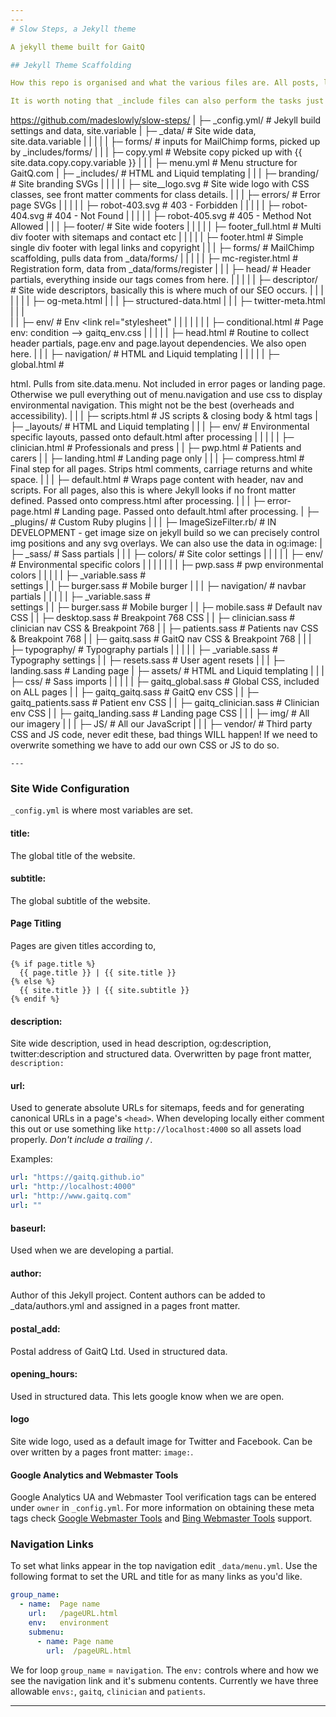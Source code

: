```yaml
---
---
# Slow Steps, a Jekyll theme

A jekyll theme built for GaitQ

## Jekyll Theme Scaffolding

How this repo is organised and what the various files are. All posts, layouts, includes, stylesheets, assets, and whatever else is grouped nicely under the root folder. The compiled Jekyll site outputs to `_site/`, which is never pushed to this repo, see https://www.gaitq.madeslowly.xyz/. General flow starts with a `.md` file in our root. With Front Matter, we declare our layout which points to a structural `.html` file in `_layouts`. From here, the layout file can call in data from our `_config.yml` with `{{ site.variable }}` and from any of our `YAML` files in `_data/file.yml` with `{{ site.data.file.variable }}`. The layout can also pull in other structural html snippets from `_includes` with `{% raw %}{% include relative/path/file.html %}{% endraw %}`.

It is worth noting that _include files can also perform the tasks just described. So, for example, when the `deafult.html` layout is executed (the penultimate step for *all* `.md` files), the `head.html` snippet is called, which in turn calls `og-meta.html`. Based on our sites settings and any relevant Front Matter belonging to the calling file, `og-meta.html` compiles all our `og:meta` tags and passes them to `head.html` which after adding further code, passes on to our default layout where it is placed at the top of our webpages `html`.

```
https://github.com/madeslowly/slow-steps/
|
├─ _config.yml/                   # Jekyll build settings and data, site.variable
|
├─ _data/                         # Site wide data, site.data.variable
|  |  |
|  |  ├─ forms/                   # inputs for MailChimp forms, picked up by _includes/forms/
|  |
|  ├─ copy.yml                    # Website copy picked up with {{ site.data.copy.copy.variable }}
|  |
|  ├─ menu.yml                    # Menu structure for GaitQ.com
|
├─ _includes/                     # HTML and Liquid templating
|  |
|  ├─ branding/                   # Site branding SVGs
|  |  |
|  |  ├─ site__logo.svg           # Site wide logo with CSS classes, see front matter comments for class details.
|  |
|  ├─ errors/                     # Error page SVGs
|  |  |
|  |  ├─ robot-403.svg            # 403 - Forbidden
|  |  |
|  |  ├─ robot-404.svg            # 404 - Not Found
|  |  |
|  |  ├─ robot-405.svg            # 405 - Method Not Allowed
|  |
|  ├─ footer/                     # Site wide footers
|  |  |
|  |  ├─ footer_full.html         # Multi div footer with sitemaps and contact etc
|  |  |
|  |  ├─ footer.html              # Simple single div footer with legal links and copyright
|  |
|  ├─ forms/                      # MailChimp scaffolding, pulls data from _data/forms/
|  |  |
|  |  ├─ mc-register.html         # Registration form, data from _data/forms/register
|  |
|  ├─ head/                       # Header partials, everything inside our <html> tags comes from here.
|  |  |
|  |  ├─ descriptor/              # Site wide descriptors, basically this is where much of our SEO occurs.
|  |  |  |
|  |  |  ├─ og-meta.html
|  |  |  ├─ structured-data.html
|  |  |  ├─ twitter-meta.html
|  |  |    
|  |  ├─ env/                     # Env <link rel="stylesheet"
|  |  |  |
|  |  |  ├─ conditional.html      # Page env: condition --> gaitq_env.css
|  |  |
|  |  ├─ head.html                # Routine to collect header partials, page.env and page.layout dependencies. We also open <body> here.
|  |
|  ├─ navigation/                 # HTML and Liquid templating
|  |  |
|  |  ├─ global.html              # <nav> html. Pulls from site.data.menu.  Not included in error pages or landing page. Otherwise we pull everything out of menu.navigation and use css to display environmental navigation. This might not be the best (overheads and accessibility).
|  |
|  ├─ scripts.html                # JS scripts & closing body & html tags
|
├─ _layouts/                      # HTML and Liquid templating
|  |
|  ├─ env/                        # Environmental specific layouts, passed onto default.html after processing
|  |  |
|  |  ├─ clinician.html           # Professionals and press
|  |  ├─ pwp.html                 # Patients and carers
|  |  ├─ landing.html             # Landing page only
|  |
|  ├─ compress.html               # Final step for all pages. Strips html comments, carriage returns and white space.
|  |
|  ├─ default.html                # Wraps page content with header, nav and scripts. For all pages, also this is where Jekyll looks if no front matter defined. Passed onto compress.html after processing.
|  |
|  ├─ error-page.html             # Landing page. Passed onto default.html after processing.
|
├─ _plugins/                      # Custom Ruby plugins
|  |
|  ├─ ImageSizeFilter.rb/         # IN DEVELOPMENT - get image size on jekyll build so we can precisely control img positions and any svg overlays. We can also use the data in og:image:
|
├─ _sass/                         # Sass partials
|  |
|  ├─ colors/                     # Site color settings
|  |  |
|  |  ├─ env/                     # Environmental specific colors
|  |  |  |
|  |  |  ├─ pwp.sass              # pwp environmental colors
|  |  |
|  |  ├─ _variable.sass           # <nav> settings
|  |  ├─ burger.sass              # Mobile burger
|  |
|  ├─ navigation/                 # navbar partials
|  |  |
|  |  ├─ _variable.sass           # <nav> settings
|  |  ├─ burger.sass              # Mobile burger
|  |  ├─ mobile.sass              # Default nav CSS
|  |  ├─ desktop.sass             # Breakpoint 768 CSS
|  |  ├─ clinician.sass           # clinician nav CSS & Breakpoint 768
|  |  ├─ patients.sass            # Patients nav CSS & Breakpoint 768
|  |  ├─ gaitq.sass               # GaitQ nav CSS & Breakpoint 768
|  |
|  ├─ typography/                 # Typography partials
|  |  |
|  |  ├─ _variable.sass           # Typography settings
|  |  ├─ resets.sass              # User agent resets
|  |
|  ├─ landing.sass                # Landing page
|
├─ assets/                        # HTML and Liquid templating
|  |
|  ├─ css/                        # Sass imports
|  |  |
|  |  ├─ gaitq_global.sass        # Global CSS, included on ALL pages
|  |  ├─ gaitq_gaitq.sass         # GaitQ env CSS
|  |  ├─ gaitq_patients.sass      # Patient env CSS
|  |  ├─ gaitq_clinician.sass     # Clinician env CSS
|  |  ├─ gaitq_landing.sass       # Landing page CSS
|  |
|  ├─ img/                        # All our imagery
|  |
|  ├─ JS/                         # All our JavaScript
|  |
|  ├─ vendor/                     # Third party CSS and JS code, never edit these, bad things WILL happen! If we need to overwrite something we have to add our own CSS or JS to do so.
```
---
```


### Site Wide Configuration

`_config.yml` is where most variables are set.

#### title:

The global title of the website.

#### subtitle:

The global subtitle of the website.

#### Page Titling

Pages are given titles according to,

```Liquid
{% if page.title %}
  {{ page.title }} | {{ site.title }}
{% else %}
  {{ site.title }} | {{ site.subtitle }}
{% endif %}
```

#### description:

Site wide description, used in head description, og:description, twitter:description and structured data. Overwritten by page front matter, `description:`

#### url:

Used to generate absolute URLs for sitemaps, feeds and for generating canonical URLs in a page's `<head>`. When developing locally either comment this out or use something like `http://localhost:4000` so all assets load properly. *Don't include a trailing `/`*.

Examples:

```yaml
url: "https://gaitq.github.io"
url: "http://localhost:4000"
url: "http://www.gaitq.com"
url: ""
```

#### baseurl:

Used when we are developing a partial.

#### author:

Author of this Jekyll project. Content authors can be added to _data/authors.yml and assigned in a pages front matter.

#### postal_add:

Postal address of GaitQ Ltd. Used in structured data.

#### opening_hours:

Used in structured data. This lets google know when we are open.

#### logo

Site wide logo, used as a default image for Twitter and Facebook. Can be over written by a pages front matter: `image:`.

#### Google Analytics and Webmaster Tools

Google Analytics UA and Webmaster Tool verification tags can be entered under `owner` in `_config.yml`. For more information on obtaining these meta tags check [Google Webmaster Tools](http://support.google.com/webmasters/bin/answer.py?hl=en&answer=35179) and [Bing Webmaster Tools](https://ssl.bing.com/webmaster/configure/verify/ownership) support.

### Navigation Links

To set what links appear in the top navigation edit `_data/menu.yml`. Use the following format to set the URL and title for as many links as you'd like.

```yaml
group_name:
  - name:  Page name
    url:   /pageURL.html
    env:   environment
    submenu:
      - name: Page name
        url:  /pageURL.html
```

We for loop  `group_name` = `navigation`. The `env:` controls where and how we see the navigation link and it's submenu contents. Currently we have three allowable `envs:`, `gaitq`, `clinician` and `patients`.

---
